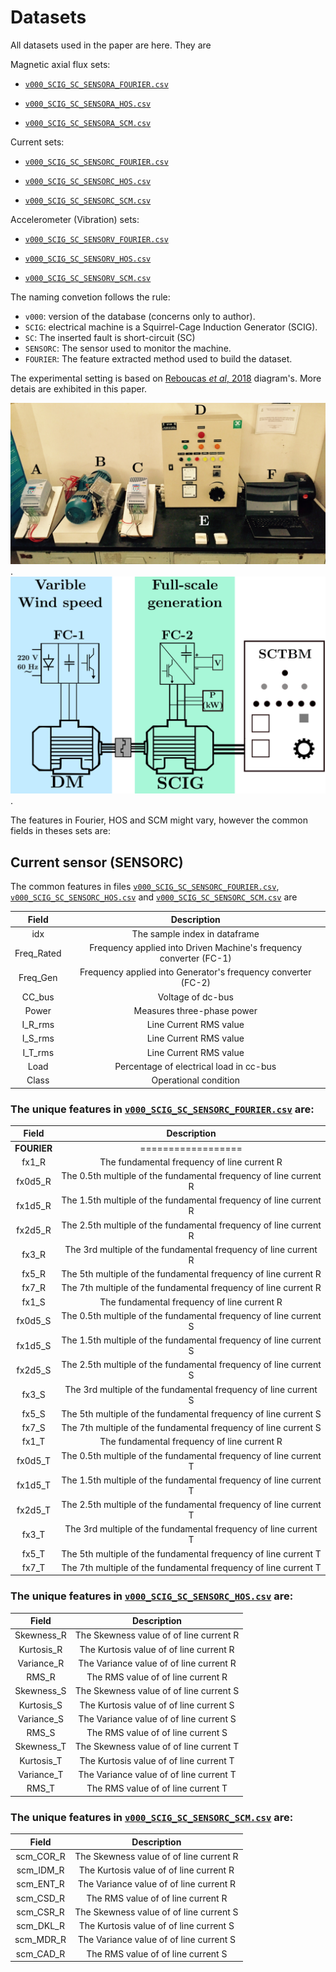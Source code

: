 Datasets
===

All datasets used in the paper are here. They are

Magnetic axial flux sets:

- [`v000_SCIG_SC_SENSORA_FOURIER.csv`](v000_SCIG_SC_SENSORA_FOURIER.csv)

- [`v000_SCIG_SC_SENSORA_HOS.csv`](v000_SCIG_SC_SENSORA_HOS.csv)

- [`v000_SCIG_SC_SENSORA_SCM.csv`](v000_SCIG_SC_SENSORA_SCM.csv)

Current sets:

- [`v000_SCIG_SC_SENSORC_FOURIER.csv`](v000_SCIG_SC_SENSORC_FOURIER.csv)

- [`v000_SCIG_SC_SENSORC_HOS.csv`](v000_SCIG_SC_SENSORC_HOS.csv)

- [`v000_SCIG_SC_SENSORC_SCM.csv`](v000_SCIG_SC_SENSORC_SCM.csv)

Accelerometer (Vibration) sets:

- [`v000_SCIG_SC_SENSORV_FOURIER.csv`](v000_SCIG_SC_SENSORV_FOURIER.csv)

- [`v000_SCIG_SC_SENSORV_HOS.csv`](v000_SCIG_SC_SENSORV_HOS.csv)

- [`v000_SCIG_SC_SENSORV_SCM.csv`](v000_SCIG_SC_SENSORV_SCM.csv)


The naming convetion follows the rule:

- `v000`: version of the database (concerns only to author).
- `SCIG`: electrical machine is a Squirrel-Cage Induction Generator (SCIG).
- `SC`: The inserted fault is short-circuit (SC)
- `SENSORC`: The sensor used to monitor the machine. 
- `FOURIER`: The feature extracted method used to build the dataset.

The experimental setting is based on [Reboucas *et al*, 2018](https://www.sciencedirect.com/science/article/pii/S0045790618307584) diagram's. More detais are exhibited in this paper.

![Bench](figs/bench.png). 
![Diagram](figs/diagram.png). 


The features in Fourier, HOS and SCM might vary, however the common fields in theses sets are:

## Current sensor (SENSORC)

The common features in files [`v000_SCIG_SC_SENSORC_FOURIER.csv`](v000_SCIG_SC_SENSORC_FOURIER.csv), [`v000_SCIG_SC_SENSORC_HOS.csv`](v000_SCIG_SC_SENSORC_HOS.csv) and [`v000_SCIG_SC_SENSORC_SCM.csv`](v000_SCIG_SC_SENSORC_SCM.csv) are


|    Field   | Description |
|:----------:|:-----------:|
| idx        |    The sample index in dataframe         |
| Freq_Rated |  Frequency applied into Driven Machine's frequency converter (FC-1)             |
| Freq_Gen   |  Frequency applied into Generator's frequency converter (FC-2)           |
| CC_bus     |  Voltage of dc-bus           |
| Power      |  Measures three-phase power           |
| I_R_rms    |  Line Current RMS value           |
| I_S_rms    |  Line Current RMS value           |
| I_T_rms    |  Line Current RMS value           |
| Load       |  Percentage of electrical load in cc-bus           |
| Class      |  Operational condition           |


### The unique features in [`v000_SCIG_SC_SENSORC_FOURIER.csv`](v000_SCIG_SC_SENSORC_FOURIER.csv) are:


|    Field   | Description |
|:----------:|:-----------:|
| **FOURIER** | ==================|
| fx1_R      | The fundamental frequency of line current R         |
| fx0d5_R    | The 0.5th multiple of the fundamental frequency  of line current R  |
| fx1d5_R    | The 1.5th multiple of the fundamental frequency  of line current R             |
| fx2d5_R    |   The 2.5th multiple of the fundamental frequency of line current R            |
| fx3_R      |  The 3rd multiple of the fundamental frequency of line current R             |
| fx5_R      |   The 5th multiple of the fundamental frequency of line current R            |
| fx7_R      |    The 7th multiple of the fundamental frequency of line current R   |
| fx1_S      | The fundamental frequency of line current R         |
| fx0d5_S    | The 0.5th multiple of the fundamental frequency  of line current S  |
| fx1d5_S    | The 1.5th multiple of the fundamental frequency  of line current S             |
| fx2d5_S    |   The 2.5th multiple of the fundamental frequency of line current S            |
| fx3_S      |  The 3rd multiple of the fundamental frequency of line current S             |
| fx5_S      |   The 5th multiple of the fundamental frequency of line current S            |
| fx7_S      |    The 7th multiple of the fundamental frequency of line current S   |
| fx1_T      | The fundamental frequency of line current R         |
| fx0d5_T    | The 0.5th multiple of the fundamental frequency  of line current T  |
| fx1d5_T    | The 1.5th multiple of the fundamental frequency  of line current T             |
| fx2d5_T    |   The 2.5th multiple of the fundamental frequency of line current T            |
| fx3_T      |  The 3rd multiple of the fundamental frequency of line current T             |
| fx5_T      |   The 5th multiple of the fundamental frequency of line current T            |
| fx7_T      |    The 7th multiple of the fundamental frequency of line current T   |


### The unique features in [`v000_SCIG_SC_SENSORC_HOS.csv`](v000_SCIG_SC_SENSORC_HOS.csv) are:


|    Field   | Description |
|:----------:|:-----------:|
| Skewness_R      | The Skewness value of of line current R         |
| Kurtosis_R    |The Kurtosis value of of line current R           |
| Variance_R    | The Variance value of of line current R                      |
| RMS_R    |   The RMS value of of line current R                   |
| Skewness_S      | The Skewness value of of line current S         |
| Kurtosis_S    |The Kurtosis value of of line current S           |
| Variance_S    | The Variance value of of line current S                      |
| RMS_S    |   The RMS value of of line current S                   |
| Skewness_T      | The Skewness value of of line current T         |
| Kurtosis_T    |The Kurtosis value of of line current T           |
| Variance_T    | The Variance value of of line current T                      |
| RMS_T    |   The RMS value of of line current T            |


### The unique features in [`v000_SCIG_SC_SENSORC_SCM.csv`](v000_SCIG_SC_SENSORC_SCM.csv) are:


|    Field   | Description |
|:----------:|:-----------:|
| scm_COR_R      | The Skewness value of of line current R         |
| scm_IDM_R    |The Kurtosis value of of line current R           |
| scm_ENT_R    | The Variance value of of line current R                      |
| scm_CSD_R    |   The RMS value of of line current R                   |
| scm_CSR_R      | The Skewness value of of line current S         |
| scm_DKL_R    |The Kurtosis value of of line current S           |
| scm_MDR_R    | The Variance value of of line current S                      |
| scm_CAD_R    |   The RMS value of of line current S    |             